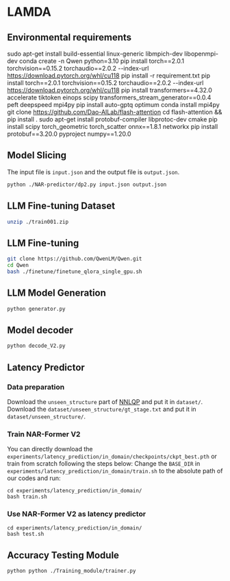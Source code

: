 # LAMDA
## Environmental requirements
sudo apt-get install build-essential linux-generic libmpich-dev libopenmpi-dev
conda create -n Qwen python=3.10
pip install torch==2.0.1 torchvision==0.15.2 torchaudio==2.0.2 --index-url https://download.pytorch.org/whl/cu118
pip install -r requirement.txt
pip install torch==2.0.1 torchvision==0.15.2 torchaudio==2.0.2 --index-url https://download.pytorch.org/whl/cu118
pip install transformers==4.32.0 accelerate tiktoken einops scipy transformers_stream_generator==0.0.4 peft deepspeed mpi4py
pip install auto-gptq optimum
conda install mpi4py
git clone https://github.com/Dao-AILab/flash-attention
cd flash-attention && pip install .
sudo apt-get install protobuf-compiler libprotoc-dev cmake
pip install scipy torch_geometric torch_scatter onnx==1.8.1 networkx
pip install protobuf==3.20.0 pyproject numpy==1.20.0

## Model Slicing
The input file is `input.json` and the output file is `output.json`.

```bash
python ./NAR-predictor/dp2.py input.json output.json
```

## LLM Fine-tuning Dataset
```bash
unzip ./train001.zip
```

## LLM Fine-tuning
```bash
git clone https://github.com/QwenLM/Qwen.git
cd Qwen
bash ./finetune/finetune_qlora_single_gpu.sh
```

## LLM Model Generation
```bash
python generator.py
```

## Model decoder
```bash
python decode_V2.py
```

## Latency Predictor

### Data preparation
Download the `unseen_structure` part of [NNLQP](https://github.com/ModelTC/NNLQP) and put it in `dataset/`. Download the `dataset/unseen_structure/gt_stage.txt` and put it in `dataset/unseen_structure/`.

### Train NAR-Former V2
You can directly download the `experiments/latency_prediction/in_domain/checkpoints/ckpt_best.pth` or train from scratch following the steps below:
Change the `BASE_DIR` in `experiments/latency_prediction/in_domain/train.sh` to the absolute path of our codes and run:

```
cd experiments/latency_prediction/in_domain/
bash train.sh
```

### Use NAR-Former V2 as latency predictor
```
cd experiments/latency_prediction/in_domain/
bash test.sh
```

## Accuracy Testing Module
```bash
python python ./Training_module/trainer.py
```



